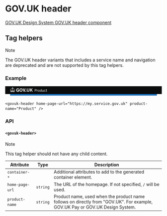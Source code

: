 <!-- Generated from src/GovUk.Frontend.AspNetCore.Docs/Templates/components/header.liquid -->
# GOV.UK header

[GOV.UK Design System GOV.UK header component](https://design-system.service.gov.uk/components/header/)


## Tag helpers

> [!NOTE]
> The GOV.UK header variants that includes a service name and navigation are deprecated and are not supported by this tag helpers.

### Example

<img alt="Header example" src="../images/header-example.png" />

```razor
<govuk-header home-page-url="https://my.service.gov.uk" product-name="Product" />
```


### API

#### `<govuk-header>`

> [!NOTE]
> This tag helper should not have any child content.

| Attribute | Type | Description |
| --- | --- | --- |
| `container-*` |  | Additional attributes to add to the generated container element. |
| `home-page-url` | `string` | The URL of the homepage. If not specified, `/` will be used. |
| `product-name` | `string` | Product name, used when the product name follows on directly from "GOV.UK". For example, GOV.UK Pay or GOV.UK Design System. |

